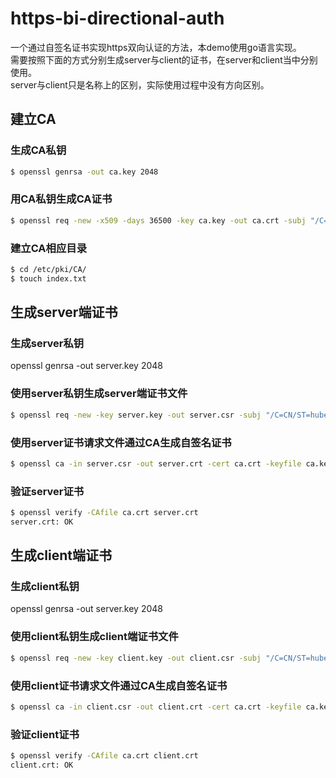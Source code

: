 # https-bi-directional-auth

一个通过自签名证书实现https双向认证的方法，本demo使用go语言实现。  
需要按照下面的方式分别生成server与client的证书，在server和client当中分别使用。  
server与client只是名称上的区别，实际使用过程中没有方向区别。  

## 建立CA

### 生成CA私钥

```bash
$ openssl genrsa -out ca.key 2048
```

### 用CA私钥生成CA证书

```bash
$ openssl req -new -x509 -days 36500 -key ca.key -out ca.crt -subj "/C=CN/ST=hubei/L=wuhan/O=yunify/OU=appcenter/CN=openpitrix.io"
```

### 建立CA相应目录

```bash
$ cd /etc/pki/CA/
$ touch index.txt
```

## 生成server端证书

### 生成server私钥

openssl genrsa -out server.key 2048

### 使用server私钥生成server端证书文件

```bash
$ openssl req -new -key server.key -out server.csr -subj "/C=CN/ST=hubei/L=wuhan/O=yunify/OU=appcenter/CN=openpitrix.io"
```

### 使用server证书请求文件通过CA生成自签名证书
```bash
$ openssl ca -in server.csr -out server.crt -cert ca.crt -keyfile ca.key
```

### 验证server证书

```bash
$ openssl verify -CAfile ca.crt server.crt 
server.crt: OK
```

## 生成client端证书

### 生成client私钥

openssl genrsa -out server.key 2048

### 使用client私钥生成client端证书文件

```bash
$ openssl req -new -key client.key -out client.csr -subj "/C=CN/ST=hubei/L=wuhan/O=yunify/OU=appcenter/CN=openpitrix.io"
```

### 使用client证书请求文件通过CA生成自签名证书

```bash
$ openssl ca -in client.csr -out client.crt -cert ca.crt -keyfile ca.key
```

### 验证client证书

```bash
$ openssl verify -CAfile ca.crt client.crt 
client.crt: OK
```
